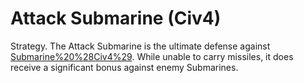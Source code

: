 # Attack Submarine (Civ4)

Strategy.
The Attack Submarine is the ultimate defense against [Submarine%20%28Civ4%29](Submarines). While unable to carry missiles, it does receive a significant bonus against enemy Submarines.